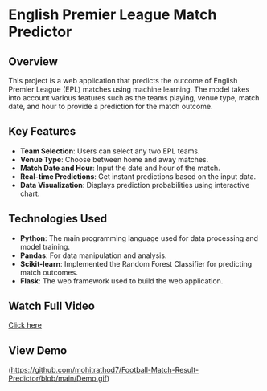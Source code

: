 # English Premier League Match Predictor

## Overview
This project is a web application that predicts the outcome of English Premier League (EPL) matches using machine learning. The model takes into account various features such as the teams playing, venue type, match date, and hour to provide a prediction for the match outcome.

## Key Features
- **Team Selection**: Users can select any two EPL teams.
- **Venue Type**: Choose between home and away matches.
- **Match Date and Hour**: Input the date and hour of the match.
- **Real-time Predictions**: Get instant predictions based on the input data.
- **Data Visualization**: Displays prediction probabilities using interactive chart.

## Technologies Used
- **Python**: The main programming language used for data processing and model training.
- **Pandas**: For data manipulation and analysis.
- **Scikit-learn**: Implemented the Random Forest Classifier for predicting match outcomes.
- **Flask**: The web framework used to build the web application.

## Watch Full Video
[Click here](https://github.com/mohitrathod7/Football-Match-Result-Predictor/blob/main/Demo.mp4)

## View Demo
(https://github.com/mohitrathod7/Football-Match-Result-Predictor/blob/main/Demo.gif)
